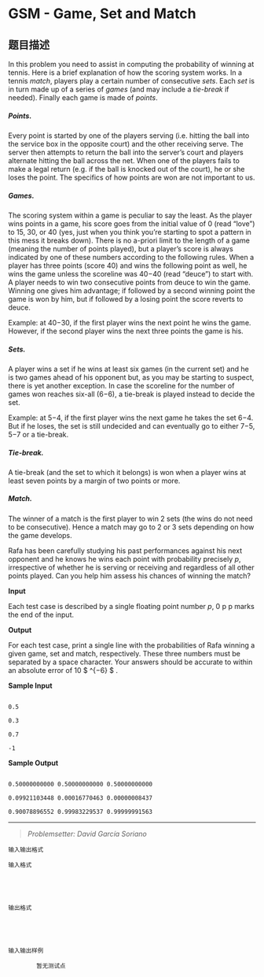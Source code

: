 # GSM - Game, Set and Match

## 题目描述

In this problem you need to assist in computing the probability of winning at tennis. Here is a brief explanation of how the scoring system works. In a tennis _match_, players play a certain number of consecutive _sets_. Each _set_ is in turn made up of a series of _games_ (and may include a _tie-break_ if needed). Finally each game is made of _points_.

##### Points.

Every point is started by one of the players serving (i.e. hitting the ball into the service box in the opposite court) and the other receiving serve. The server then attempts to return the ball into the server’s court and players alternate hitting the ball across the net. When one of the players fails to make a legal return (e.g. if the ball is knocked out of the court), he or she loses the point. The specifics of how points are won are not important to us.

##### Games.

The scoring system within a game is peculiar to say the least. As the player wins points in a game, his score goes from the initial value of 0 (read “love”) to 15, 30, or 40 (yes, just when you think you’re starting to spot a pattern in this mess it breaks down). There is no a-priori limit to the length of a game (meaning the number of points played), but a player’s score is always indicated by one of these numbers according to the following rules. When a player has three points (score 40) and wins the following point as well, he wins the game unless the scoreline was 40−40 (read “deuce”) to start with. A player needs to win two consecutive points from deuce to win the game. Winning one gives him advantage; if followed by a second winning point the game is won by him, but if followed by a losing point the score reverts to deuce.

Example: at 40−30, if the first player wins the next point he wins the game. However, if the second player wins the next three points the game is his.

##### Sets.

A player wins a set if he wins at least six games (in the current set) and he is two games ahead of his opponent but, as you may be starting to suspect, there is yet another exception. In case the scoreline for the number of games won reaches six-all (6−6), a tie-break is played instead to decide the set.

Example: at 5−4, if the first player wins the next game he takes the set 6−4. But if he loses, the set is still undecided and can eventually go to either 7−5, 5−7 or a tie-break.

##### Tie-break.

A tie-break (and the set to which it belongs) is won when a player wins at least seven points by a margin of two points or more.

##### Match.

The winner of a match is the first player to win 2 sets (the wins do not need to be consecutive). Hence a match may go to 2 or 3 sets depending on how the game develops.

Rafa has been carefully studying his past performances against his next opponent and he knows he wins each point with probability precisely _p_, irrespective of whether he is serving or receiving and regardless of all other points played. Can you help him assess his chances of winning the match?

**Input**

Each test case is described by a single floating point number _p_, 0 p p marks the end of the input.

**Output**

For each test case, print a single line with the probabilities of Rafa winning a given game, set and match, respectively. These three numbers must be separated by a space character. Your answers should be accurate to within an absolute error of 10 $ ^{&minus;6} $ .

**Sample Input**

```

0.5

0.3

0.7

-1

```

  

  

**Sample Output**

 ```

0.50000000000 0.50000000000 0.50000000000

0.09921103448 0.00016770463 0.00000008437

0.90078896552 0.99983229537 0.99999991563

```

- - - - - -

> _Problemsetter: David García Soriano_

    输入输出格式

    输入格式

    

    

    输出格式

    

    

    输入输出样例

            暂无测试点

    

    

    

<!--  -->

